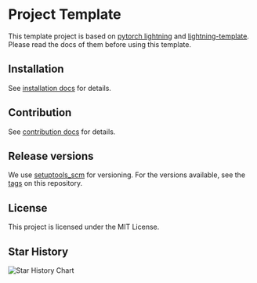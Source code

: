 # Project Template

This template project is based on [pytorch lightning](https://pytorch-lightning.readthedocs.io/en/stable/) and [lightning-template](https://github.com/shenmishajing/lightning_template). Please read the docs of them before using this template.

## Installation

See [installation docs](docs/get_started/installation.md) for details.

## Contribution

See [contribution docs](docs/get_started/contribution.md) for details.

## Release versions

We use [setuptools_scm](https://github.com/pypa/setuptools_scm/) for versioning. For the versions available, see the [tags](https://github.com/shenmishajing/project_template/tags) on this repository.

## License

This project is licensed under the MIT License.

## Star History

<picture>
  <source
    media="(prefers-color-scheme: dark)"
    srcset="
      https://api.star-history.com/svg?repos=shenmishajing/project_template&type=Date&theme=dark
    "
  />
  <source
    media="(prefers-color-scheme: light)"
    srcset="
      https://api.star-history.com/svg?repos=shenmishajing/project_template&type=Date
    "
  />
  <img
    alt="Star History Chart"
    src="https://api.star-history.com/svg?repos=shenmishajing/project_template&type=Date"
  />
</picture>

